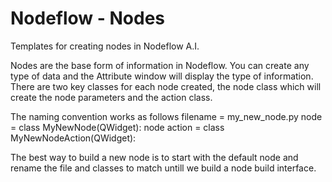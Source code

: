 # Nodeflow - Nodes
Templates for creating nodes in Nodeflow A.I.

Nodes are the base form of information in Nodeflow. You can create any type of data and the Attribute window will display the type of information.
There are two key classes for each node created, the node class which will create the node parameters and the action class.

The naming convention works as follows
filename = my_new_node.py
node = class MyNewNode(QWidget):
node action = class MyNewNodeAction(QWidget):

The best way to build a new node is to start with the default node and rename the file and classes to match untill we build a node build interface.
